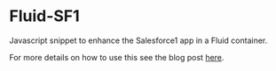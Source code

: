 Fluid-SF1
=========

Javascript snippet to enhance the Salesforce1 app in a Fluid container.

For more details on how to use this see the blog post [here](http://www.tquila.com/blog/2014/06/12/onedesktop-salesforce1-desktop-mac).
